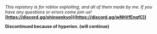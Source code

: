_This repistory is for roblox exploiting, and all of them made by me._
_If you have any questions or errors come join us!_ **[https://discord.gg/shinsenkyo]((https://discord.gg/wNhVfEnqfC))**

**Discontinued because of hyperion. (will continue)**

